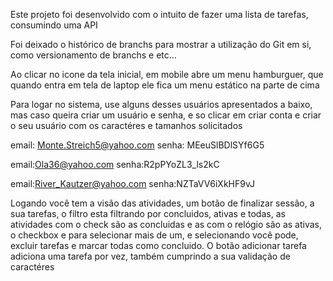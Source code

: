 Este projeto foi desenvolvido com o intuito de fazer uma lista de tarefas, consumindo uma API

Foi deixado o histórico de branchs para mostrar a utilização do Git em si, como versionamento de branchs e etc...

Ao clicar no icone da tela inicial, em mobile abre um menu hamburguer, que quando entra em tela de laptop ele fica um menu estático na parte de cima

Para logar no sistema, use alguns desses usuários apresentados a baixo, mas caso queira criar um usuário e senha, e so clicar em criar conta e criar o seu usuário com os caractéres e tamanhos solicitados

email: Monte.Streich5@yahoo.com
senha: MEeuSlBDlSYf6G5

email:Ola36@yahoo.com
senha:R2pPYoZL3_ls2kC

email:River_Kautzer@yahoo.com
senha:NZTaVV6iXkHF9vJ


Logando você tem a visão das atividades, um botão de finalizar sessão, a sua tarefas, o filtro esta filtrando por concluidos, ativas e todas, as atividades com o check são as concluidas e as com o relógio são as ativas, o checkbox e para selecionar mais de um, e selecionando você pode, excluir tarefas e marcar todas como concluido. O botão adicionar tarefa
adiciona uma tarefa por vez, também cumprindo a sua validação de caractéres